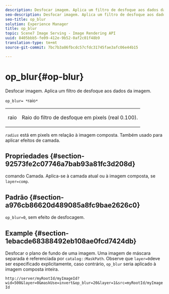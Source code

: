 ```yaml
---
description: Desfocar imagem. Aplica um filtro de desfoque aos dados da imagem.
seo-description: Desfocar imagem. Aplica um filtro de desfoque aos dados da imagem.
seo-title: op_blur
solution: Experience Manager
title: op_blur
topic: Scene7 Image Serving - Image Rendering API
uuid: 8405bbb5-fe09-412e-9b52-0af2c01f48b9
translation-type: tm+mt
source-git-commit: 7bc7b3a86fbcdc57cfdc31745fae3afc06e44b15

---
```



# op_blur{#op-blur}

Desfocar imagem. Aplica um filtro de desfoque aos dados da imagem.

`op_blur= *`raio`*`

<table id="simpletable_1DD41D819BE74130A77ECFC28486F70A"> 
 <tr class="strow"> 
  <td class="stentry"> <p><span class="varname"> raio</span> </p> </td> 
  <td class="stentry"> <p>Raio do filtro de desfoque em pixels (real 0.100). </p></td> 
 </tr> 
</table>

*`radius`* está em pixels em relação à imagem composta. Também usado para aplicar efeitos de camada.

## Propriedades {#section-92573fe2c07746a7bab93a81fc3d208d}

comando Camada. Aplica-se à camada atual ou à imagem composta, se `layer=comp`.

## Padrão {#section-a976cb86620d489085a8fc9bae2626c0}

`op_blur=0`, sem efeito de desfocagem.

## Example {#section-1ebacde68388492eb108ae0fcd7424db}

Desfocar o plano de fundo de uma imagem. Uma imagem de máscara separada é referenciada por `catalog::MaskPath`. Observe que `layer=0`deve ser especificado explicitamente, caso contrário, `op_blur` seria aplicado à imagem composta inteira.

`http://server/myRootId/myImageId?wid=500&layer=0&maskUse=invert&op_blur=20&layer=1&src=myRootId/myImageId`
